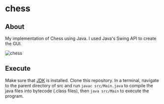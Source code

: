 # chess

## About
My implementation of Chess using Java. I used Java's Swing API to create the GUI.  

![chess](https://dxaviud.github.io/images/chess.gif)

## Execute
Make sure that [JDK](https://www.oracle.com/ca-en/java/technologies/javase-jdk15-downloads.html) is installed. Clone this repository. In a terminal, navigate to the parent directory of src and run `javac src/Main.java` to compile the java files into bytecode (.class files), then `java src/Main` to execute the program.

